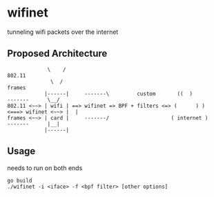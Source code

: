 # wifinet

tunneling wifi packets over the internet

## Proposed Architecture

```
             \    /                                                                802.11
              \  /                                                                 frames   
            |------|     -------\         custom       ((  )            -------      \__/
802.11 <~~> | wifi | ==> wifinet => BPF + filters <=> (      ) )  <===> wifinet <~~> |  | 
frames <~~> | card |     -------/                    ( internet )       -------      |__|
            |------|                                                  

```


## Usage

needs to run on both ends

```
go build
./wifinet -i <iface> -f <bpf filter> [other options]
```

